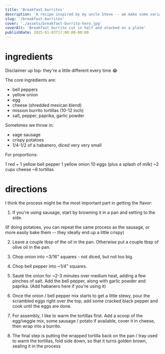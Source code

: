 ```yaml
---
title: 'Breakfast burritos'
description: 'A recipe inspired by my uncle Steve -- we make some variant of these almost every time we are in the same city.'
slug: '/breakfast-burritos'
cover: './assets/breakfast-burrito-hero.jpg'
coverAlt: 'Breakfast burrito cut in half and stacked on a plate'
publishDate: 2025-01-03T17:00:00-08:00
---
```


# ingredients

Disclaimer up top: they're a little different every time 😂

The core ingredients are:

- bell peppers
- yellow onion
- egg
- cheese (shredded mexican blend)
- mission burrito tortillas (10-12 inch)
- salt, pepper, paprika, garlic powder

Sometimes we throw in:

- sage sausage
- crispy potatoes
- 1/4-1/2 of a habanero, diced very very small

For proportions:

1 red + 1 yellow bell pepper
1 yellow onion
10 eggs (plus a splash of milk)
~2 cups cheese
~8 tortillas

# directions

I think the process might be the most important part in getting the flavor:

1. If you're using sausage, start by browning it in a pan and setting to the side.

(If doing potatoes, you can repeat the same process as the sausage, or more easily bake them -- they ideally end up a little crispy)

2. Leave a couple tbsp of the oil in the pan. Otherwise put a couple tbsp of olive oil in the pan.

3. Chop onion into ~3/16" squares - not diced, but not too big.

4. Chop bell pepper into ~1/4" squares.

5. Sauté the onion for ~2-3 minutes over medium heat, adding a few pinches of salt.
   Add the bell pepper, along with garlic powder and paprika. (Add habanero here if you're using it)

6. Once the onion / bell pepper mix starts to get a little stewy, pour the scrambled eggs right over the top; add some cracked black pepper and cook until the eggs are done.

7. For assembly, I like to warm the tortillas first.
   Add a scoop of the egg/veggie mix, some sausage / potato if available, cover it in cheese, then wrap into a burrito.

8. The final step is putting the wrapped tortilla back on the pan / tray used to warm the tortillas, fold side down, so that it turns golden brown, sealing it in the process
